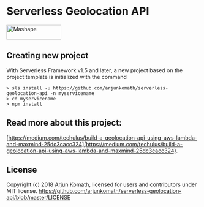 # Serverless Geolocation API

<a href="https://www.mashape.com/arjunkomath/geo-location?&amp;utm_campaign=mashape5-embed&amp;utm_medium=button&amp;utm_source=geo-location&amp;utm_content=anchorlink&amp;utm_term=icon-light"><img src="https://d1g84eaw0qjo7s.cloudfront.net/images/badges/badge-icon-light-9e8eba63.png" width="143" height="38" alt="Mashape"></a>

## Creating new project

With Serverless Framework v1.5 and later, a new project based on the project template is initialized with the command

```
> sls install -u https://github.com/arjunkomath/serverless-geolocation-api -n myservicename
> cd myservicename
> npm install
```

## Read more about this project:
[https://medium.com/techulus/build-a-geolocation-api-using-aws-lambda-and-maxmind-25dc3cacc324](https://medium.com/techulus/build-a-geolocation-api-using-aws-lambda-and-maxmind-25dc3cacc324).

## License

Copyright (c) 2018 Arjun Komath, licensed for users and contributors under MIT license.
https://github.com/arjunkomath/serverless-geolocation-api/blob/master/LICENSE
